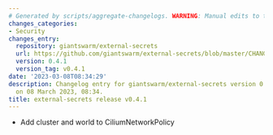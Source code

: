 ```yaml
---
# Generated by scripts/aggregate-changelogs. WARNING: Manual edits to this files will be overwritten.
changes_categories:
- Security
changes_entry:
  repository: giantswarm/external-secrets
  url: https://github.com/giantswarm/external-secrets/blob/master/CHANGELOG.md#041---2023-03-07
  version: 0.4.1
  version_tag: v0.4.1
date: '2023-03-08T08:34:29'
description: Changelog entry for giantswarm/external-secrets version 0.4.1, published
  on 08 March 2023, 08:34.
title: external-secrets release v0.4.1
---
```


- Add cluster and world to CiliumNetworkPolicy
